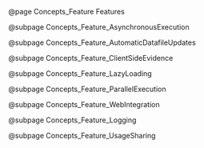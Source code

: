 @page Concepts_Feature Features

@subpage Concepts_Feature_AsynchronousExecution

@subpage Concepts_Feature_AutomaticDatafileUpdates

@subpage Concepts_Feature_ClientSideEvidence

@subpage Concepts_Feature_LazyLoading

@subpage Concepts_Feature_ParallelExecution

@subpage Concepts_Feature_WebIntegration

@subpage Concepts_Feature_Logging

@subpage Concepts_Feature_UsageSharing